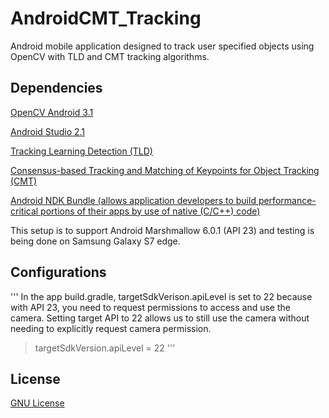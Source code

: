 # AndroidCMT_Tracking
Android mobile application designed to track user specified objects using OpenCV with TLD and CMT tracking algorithms.

## Dependencies

[OpenCV Android 3.1](http://opencv.org/downloads.html)

[Android Studio 2.1](https://developer.android.com/studio/index.html)


[Tracking Learning Detection (TLD)](http://www.gnebehay.com/tld/)

[Consensus-based Tracking and Matching of Keypoints for Object Tracking (CMT)](http://www.gnebehay.com/cmt/)

[Android NDK Bundle (allows application developers to build performance-critical portions of their apps by use of native (C/C++) code)](https://developer.android.com/ndk/downloads/index.html)

This setup is to support Android Marshmallow 6.0.1 (API 23) and testing is being done on Samsung Galaxy S7 edge.

## Configurations
'''
In the app build.gradle, targetSdkVerison.apiLevel is set to 22 because with API 23, you need to request permissions to access and use the camera. Setting target API to 22 allows us to still use the camera without needing to explicitly request camera permission.
>targetSdkVersion.apiLevel = 22
'''

## License
[GNU License](https://github.com/gentlespoon/rshell/blob/exec/LICENSE)

